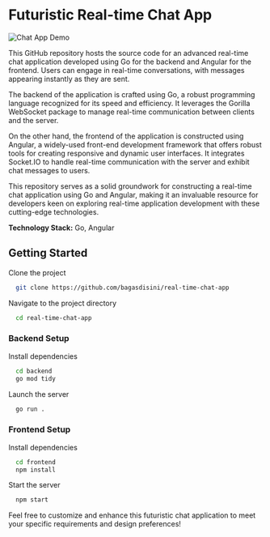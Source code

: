 # Futuristic Real-time Chat App

![Chat App Demo](demo.gif)

This GitHub repository hosts the source code for an advanced real-time chat application developed using Go for the backend and Angular for the frontend. Users can engage in real-time conversations, with messages appearing instantly as they are sent.

The backend of the application is crafted using Go, a robust programming language recognized for its speed and efficiency. It leverages the Gorilla WebSocket package to manage real-time communication between clients and the server.

On the other hand, the frontend of the application is constructed using Angular, a widely-used front-end development framework that offers robust tools for creating responsive and dynamic user interfaces. It integrates Socket.IO to handle real-time communication with the server and exhibit chat messages to users.

This repository serves as a solid groundwork for constructing a real-time chat application using Go and Angular, making it an invaluable resource for developers keen on exploring real-time application development with these cutting-edge technologies.

**Technology Stack:** Go, Angular

## Getting Started

Clone the project

```bash
  git clone https://github.com/bagasdisini/real-time-chat-app
```

Navigate to the project directory

```bash
  cd real-time-chat-app
```

### Backend Setup

Install dependencies

```bash
  cd backend
  go mod tidy
```

Launch the server

```bash
  go run .
```

### Frontend Setup

Install dependencies

```bash
  cd frontend
  npm install
```

Start the server

```bash
  npm start
```

Feel free to customize and enhance this futuristic chat application to meet your specific requirements and design preferences!